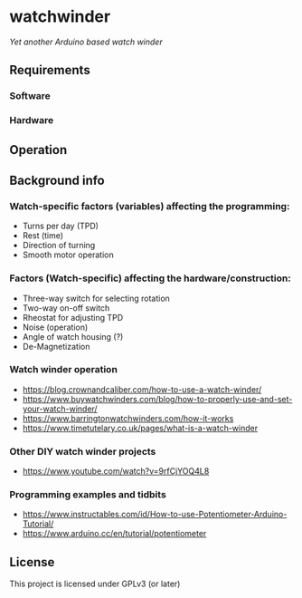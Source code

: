 # watchwinder
*Yet another Arduino based watch winder*

## Requirements

### Software

### Hardware

## Operation

## Background info
### Watch-specific factors (variables) affecting the programming:
- Turns per day (TPD)
- Rest (time)
- Direction of turning
- Smooth motor operation

### Factors (Watch-specific) affecting the hardware/construction:
- Three-way switch for selecting rotation
- Two-way on-off switch
- Rheostat for adjusting TPD
- Noise (operation)
- Angle of watch housing (?)
- De-Magnetization

### Watch winder operation
- https://blog.crownandcaliber.com/how-to-use-a-watch-winder/
- https://www.buywatchwinders.com/blog/how-to-properly-use-and-set-your-watch-winder/
- https://www.barringtonwatchwinders.com/how-it-works
- https://www.timetutelary.co.uk/pages/what-is-a-watch-winder

### Other DIY watch winder projects
- https://www.youtube.com/watch?v=9rfCjYOQ4L8

### Programming examples and tidbits
- https://www.instructables.com/id/How-to-use-Potentiometer-Arduino-Tutorial/
- https://www.arduino.cc/en/tutorial/potentiometer

## License
This project is licensed under GPLv3 (or later)
